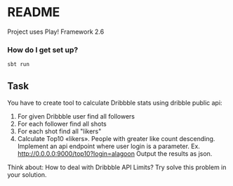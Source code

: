 # README #

Project uses Play! Framework 2.6

### How do I get set up? ###

`sbt run`

## Task ##

You have to create tool to calculate Dribbble stats using dribble public api:
1. For given Dribbble user find all followers
2. For each follower find all shots
3. For each shot find all "likers"
4. Calculate Top10 «likers». People with greater like count descending. 
Implement an api endpoint where user login is a parameter. Ex. http://0.0.0.0:9000/top10?login=alagoon
Output the results as json.

Think about:
How to deal with Dribbble API Limits? Try solve this problem in your solution.